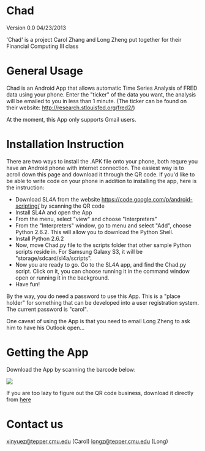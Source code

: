 Chad 
====
Version 0.0 04/23/2013

'Chad' is a project Carol Zhang and Long Zheng put together for their Financial Computing III class 

General Usage
=============

Chad is an Android App that allows automatic Time Series Analysis of FRED data using your phone.
Enter the "ticker" of the data you want, the analysis will be emailed to you in less than 1 minute.
(The ticker can be found on their website: http://research.stlouisfed.org/fred2/)

At the moment, this App only supports Gmail users.

Installation Instruction
========================

There are two ways to install the .APK file onto your phone, both requre you have an Android phone with internet connection. 
The easiest way is to acroll down this page and download it through the QR code. 
If you'd like to be able to write code on your phone in addition to installing the app, here is the instruction:


- Download SL4A from the website https://code.google.com/p/android-scripting/ by scanning
  the QR code
- Install SL4A and open the App
- From the menu, select "view" and choose "Interpreters"
- From the "Interpreters" window, go to menu and select "Add", choose Python 2.6.2. This 
  will allow you to download the Python Shell.
- Install Python 2.6.2
- Now, move Chad.py file to the scripts folder that other sample Python scripts reside in. 
  For Samsung Galaxy S3, it will be "storage/sdcard/sl4a/scripts". 
- Now you are ready to go. Go to the SL4A app, and find the Chad.py script. Click on it, 
  you can choose running it in the command window open or running it in the background.
- Have fun! 

By the way, you do need a password to use this App. This is a "place holder" for something 
that can be developed into a user registration system. The current password is "carol".

One caveat of using the App is that you need to email Long Zheng to ask him to have his Outlook open...


Getting the App
===============

Download the App by scanning the barcode below:

![](http://chart.apis.google.com/chart?cht=qr&chs=350x350&chld=L&choe=UTF-8&chl=https%3A%2F%2Fwww.dropbox.com%2Fs%2F1eh0um62txuf5ie%2FChad.apk)

If you are too lazy to figure out the QR code business, download it directly from [here](https://www.dropbox.com/s/1eh0um62txuf5ie/Chad.apk)

Contact us
==========

xinyuez@tepper.cmu.edu (Carol)
longz@tepper.cmu.edu (Long)
